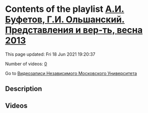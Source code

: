 # Contents of the playlist [А.И. Буфетов, Г.И. Ольшанский. Представления и вер-ть, весна 2013](https://www.youtube.com/playlist?list=PLp9ABVh6_x4HWBoHqmKXltYwGckLYMGSJ)

This page updated: Fri 18 Jun 2021 19:20:37

Number of videos: [0](#videos)

Go to [Видеозаписи Независимого Московского Университета](../README.md)

## Description



## Videos

